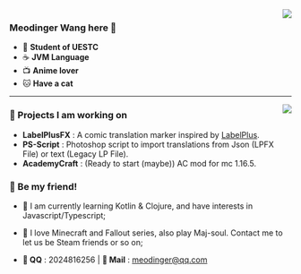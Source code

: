 <img align="right" src="https://github-readme-stats.vercel.app/api?username=Meodinger&show_icons=true&count_private=false&hide_title=true&include_all_commits=true&theme=buefy">

### Meodinger Wang here 👋

- :book: **Student of UESTC**
- :coffee: **JVM Language**
- :tv: **Anime lover**
- :cat: **Have a cat**

---

<img align="right" src="https://github-readme-stats.vercel.app/api/top-langs/?username=Meodinger&layout=compact"/>

### :wrench: Projects I am working on

 - **LabelPlusFX** : A comic translation marker inspired by [LabelPlus](https://noodlefighter.com/label_plus/).
 - **PS-Script** : Photoshop script to import translations from Json (LPFX File) or text (Legacy LP File).
 - **AcademyCraft** : (Ready to start (maybe)) AC mod for mc 1.16.5.

 ### :tada: Be my friend!

 - :seedling: I am currently learning Kotlin & Clojure, and have interests in Javascript/Typescript;
 - :game_die: I love Minecraft and Fallout series, also play Maj-soul. Contact me to let us be Steam friends or so on;


 - **:penguin: QQ** : 2024816256 | **:e-mail: Mail** : meodinger@qq.com
